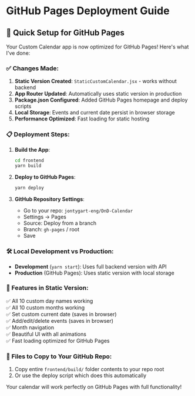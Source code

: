 # GitHub Pages Deployment Guide

## 🚀 Quick Setup for GitHub Pages

Your Custom Calendar app is now optimized for GitHub Pages! Here's what I've done:

### ✅ Changes Made:

1. **Static Version Created**: `StaticCustomCalendar.jsx` - works without backend
2. **App Router Updated**: Automatically uses static version in production
3. **Package.json Configured**: Added GitHub Pages homepage and deploy scripts
4. **Local Storage**: Events and current date persist in browser storage
5. **Performance Optimized**: Fast loading for static hosting

### 📋 Deployment Steps:

1. **Build the App**:
   ```bash
   cd frontend
   yarn build
   ```

2. **Deploy to GitHub Pages**:
   ```bash
   yarn deploy
   ```

3. **GitHub Repository Settings**:
   - Go to your repo: `jontygart-eng/DnD-Calendar`
   - Settings → Pages
   - Source: Deploy from a branch
   - Branch: `gh-pages` / root
   - Save

### 🛠 Local Development vs Production:

- **Development** (`yarn start`): Uses full backend version with API
- **Production** (GitHub Pages): Uses static version with local storage

### 📱 Features in Static Version:

✅ All 10 custom day names working  
✅ All 10 custom months working  
✅ Set custom current date (saves in browser)  
✅ Add/edit/delete events (saves in browser)  
✅ Month navigation  
✅ Beautiful UI with all animations  
✅ Fast loading optimized for GitHub Pages  

### 🔧 Files to Copy to Your GitHub Repo:

1. Copy entire `frontend/build/` folder contents to your repo root
2. Or use the deploy script which does this automatically

Your calendar will work perfectly on GitHub Pages with full functionality!